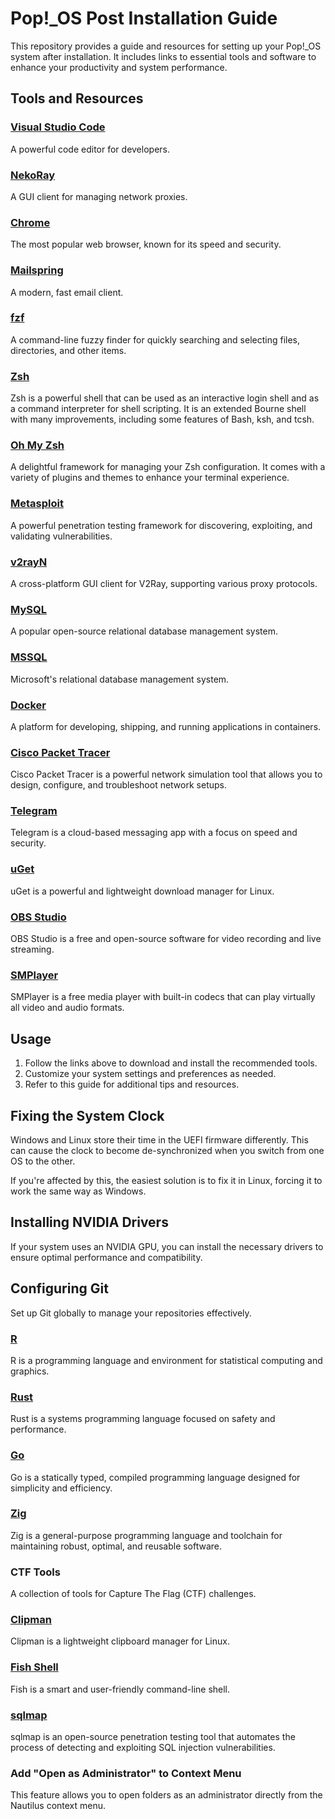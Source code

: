 # Pop!_OS Post Installation Guide

This repository provides a guide and resources for setting up your Pop!_OS system after installation. It includes links to essential tools and software to enhance your productivity and system performance.

## Tools and Resources

### [Visual Studio Code](https://code.visualstudio.com/Download)

A powerful code editor for developers.

### [NekoRay](https://en.nekoray.org/download/)

A GUI client for managing network proxies.

### [Chrome](https://www.google.com/chrome/)

The most popular web browser, known for its speed and security.

### [Mailspring](https://getmailspring.com/)

A modern, fast email client.

### [fzf](https://github.com/junegunn/fzf)

A command-line fuzzy finder for quickly searching and selecting files, directories, and other items.

### [Zsh](https://www.zsh.org/)

Zsh is a powerful shell that can be used as an interactive login shell and as a command interpreter for shell scripting. It is an extended Bourne shell with many improvements, including some features of Bash, ksh, and tcsh.  

### [Oh My Zsh](https://ohmyz.sh/)

A delightful framework for managing your Zsh configuration. It comes with a variety of plugins and themes to enhance your terminal experience.

### [Metasploit](https://www.metasploit.com/)

A powerful penetration testing framework for discovering, exploiting, and validating vulnerabilities.

### [v2rayN](https://github.com/2dust/v2rayN)

A cross-platform GUI client for V2Ray, supporting various proxy protocols.

### [MySQL](https://www.mysql.com/)

A popular open-source relational database management system.

### [MSSQL](https://www.microsoft.com/en-us/sql-server)

Microsoft's relational database management system.

### [Docker](https://www.docker.com/)

A platform for developing, shipping, and running applications in containers.

### [Cisco Packet Tracer](https://www.netacad.com/)

Cisco Packet Tracer is a powerful network simulation tool that allows you to design, configure, and troubleshoot network setups.

### [Telegram](https://desktop.telegram.org/)

Telegram is a cloud-based messaging app with a focus on speed and security.

### [uGet](https://ugetdm.com/)

uGet is a powerful and lightweight download manager for Linux.

### [OBS Studio](https://obsproject.com/)

OBS Studio is a free and open-source software for video recording and live streaming.

### [SMPlayer](https://www.smplayer.info/)

SMPlayer is a free media player with built-in codecs that can play virtually all video and audio formats.

## Usage

1. Follow the links above to download and install the recommended tools.
2. Customize your system settings and preferences as needed.
3. Refer to this guide for additional tips and resources.

## Fixing the System Clock

Windows and Linux store their time in the UEFI firmware differently. This can cause the clock to become de-synchronized when you switch from one OS to the other.

If you're affected by this, the easiest solution is to fix it in Linux, forcing it to work the same way as Windows.

## Installing NVIDIA Drivers

If your system uses an NVIDIA GPU, you can install the necessary drivers to ensure optimal performance and compatibility.

## Configuring Git

Set up Git globally to manage your repositories effectively.

### [R](https://www.r-project.org/)

R is a programming language and environment for statistical computing and graphics.

### [Rust](https://www.rust-lang.org/)

Rust is a systems programming language focused on safety and performance.

### [Go](https://go.dev/)

Go is a statically typed, compiled programming language designed for simplicity and efficiency.

### [Zig](https://ziglang.org/)

Zig is a general-purpose programming language and toolchain for maintaining robust, optimal, and reusable software.

### CTF Tools

A collection of tools for Capture The Flag (CTF) challenges.

### [Clipman](https://github.com/cdown/clipman)

Clipman is a lightweight clipboard manager for Linux.

### [Fish Shell](https://fishshell.com/)

Fish is a smart and user-friendly command-line shell.

### [sqlmap](https://sqlmap.org/)

sqlmap is an open-source penetration testing tool that automates the process of detecting and exploiting SQL injection vulnerabilities.

### Add "Open as Administrator" to Context Menu

This feature allows you to open folders as an administrator directly from the Nautilus context menu.
